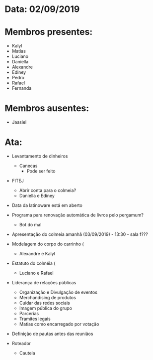 # Data: 02/09/2019

# Membros presentes:
- Kalyl
- Matias
- Luciano
- Daniella
- Alexandre
- Ediney
- Pedro
- Rafael
- Fernanda

# Membros ausentes:
- Jaasiel

# Ata:
- Levantamento de dinheiros
	- Canecas
		- Pode ser feito

- FITEJ
	- Abrir conta para o colmeia?
	- Daniella e Ediney

- Data da latinoware está em aberto

- Programa para renovação automática de livros pelo pergamum?
	- Bot do mal

- Apresentação do colmeia amanhã (03/09/2019) -  13:30 - sala f???

- Modelagem do corpo do carrinho (
	- Alexandre e Kalyl

- Estatuto do colméia (
	- Luciano e Rafael

- Liderança de relações públicas
	- Organização e Divulgação de eventos
	- Merchandising de produtos
	- Cuidar das redes sociais
	- Imagem pública do grupo
	- Parcerias
	- Tramites legais
	- Matias como encarregado por votação

- Definição de pautas antes das reuniãos

- Roteador
	- Cautela

